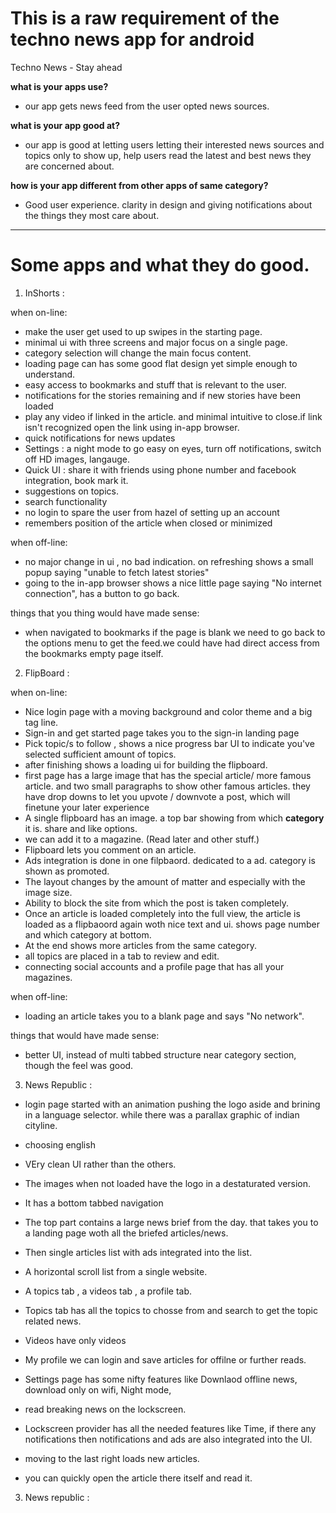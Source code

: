 # This is a raw requirement of the techno news app for android

Techno News - Stay ahead

**what is your apps use?**

- our app gets news feed from the user opted news sources.

**what is your app good at?**

- our app is good at letting users letting their interested news sources and topics only to show up, help users read the latest and best news they are concerned about.

**how is your app different from other apps of same category?**

- Good user experience. clarity in design and giving notifications about the things they most care about.

------------------------------------------------------------------------------------------------------------------------

# Some apps and what they do good.

1. InShorts : 

when on-line:

- make the user get used to up swipes in the starting page.
- minimal ui with three screens and major focus on a single page.
- category selection will change the main focus content.
- loading page can has some good flat design yet simple enough to understand.
- easy access to bookmarks and stuff that is relevant to the user.
- notifications for the stories remaining and if new stories have been loaded
- play any video if linked in the article. and minimal intuitive to close.if link isn't recognized open the link using in-app browser.
- quick notifications for news updates
- Settings : a night mode to go easy on eyes, turn off notifications, switch off HD images, langauge.
- Quick UI : share it with friends using phone number and facebook integration, book mark it.
- suggestions on topics.
- search functionality
- no login to spare the user from hazel of setting up an account
- remembers position of the article when closed or minimized

when off-line:

- no major change in ui , no bad indication. on refreshing  shows a small popup saying "unable to fetch latest stories"
- going to the in-app browser shows a nice little page saying "No internet connection", has a button to go back.


things that you thing would have made sense:

- when navigated to bookmarks if the page is blank we need to go back to the options menu to get the feed.we could have had direct access from the bookmarks empty page itself.

2. FlipBoard :

when on-line:

- Nice login page with a moving background and color theme and a big tag line.
- Sign-in and get started page takes you to the sign-in landing page
- Pick topic/s to follow , shows a nice progress bar UI to indicate you've selected sufficient amount of topics.
- after finishing shows a loading ui for building the flipboard.
- first page has a large image that has the special article/ more famous article. and two small paragraphs to show other famous articles. they have drop downs to let you upvote / downvote a post, which will finetune your later experience
- A single flipboard has an image. a top bar showing from which **category** it is. share and like options.
- we can add it to a magazine. (Read later and other stuff.)
- Flipboard lets you comment on an article.
- Ads integration is done in one filpbaord. dedicated to a ad. category is shown as promoted.
- The layout changes by the amount of matter and especially with the image size.
- Ability to block the site from which the post is taken completely.
- Once an article is loaded completely into the full view, the article is loaded as a flipbaoord again woth nice text and ui. shows page number and which category at bottom.
- At the end shows more articles from the same category.
- all topics are placed in a tab to review and edit.
- connecting social accounts and a profile page that has all your magazines.

when off-line:
- loading an article takes you to a blank page and says "No network".

things that would have made sense:
- better UI, instead of multi tabbed structure near category section, though the feel was good.

3. News Republic :

- login page started with an animation pushing the logo aside and brining in a language selector. while there was a parallax graphic of indian cityline.
- choosing english
- VEry clean UI rather than the others.
- The images when not loaded have the logo in a destaturated version.
- It has a bottom tabbed navigation

- The top part contains a large news brief from the day. that takes you to a landing page woth all the briefed articles/news.
- Then single articles list with ads integrated into the list.
- A horizontal scroll list from a single website.
- A topics tab , a videos tab , a profile tab.
- Topics tab has all the topics to chosse from and search to get the topic related news.
- Videos have only videos 
- My profile we can login and save articles for offilne or further reads.
- Settings page has some nifty features like Downlaod offline news, download only on wifi, Night mode,

- read breaking news on the lockscreen.
- Lockscreen provider has all the needed features like Time, if there any notifications then notifications and ads are also integrated into the UI.
- moving to the last right loads new articles.
- you can quickly open the article there itself and read it.

3. News republic :

